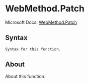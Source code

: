 ---
---

# WebMethod.Patch

Microsoft Docs: [WebMethod.Patch](https://docs.microsoft.com/en-us/powerquery-m/webmethod-patch)

## Syntax

```
Syntax for this function.
```

## About

About this function.

